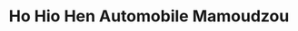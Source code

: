 ---
title: "Ho Hio Hen Automobile Mamoudzou"
url: /mamoudzou/ho-hio-hen-automobile-mamoudzou/
shop: pièces de voitures
---